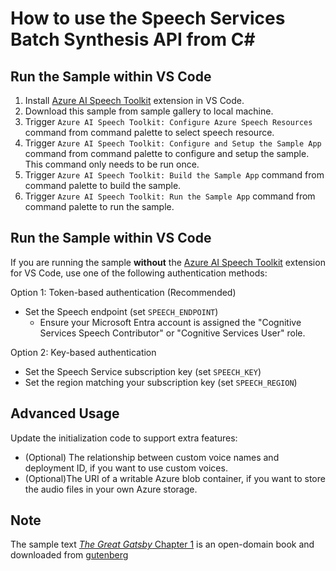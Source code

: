 # How to use the Speech Services Batch Synthesis API from C#

## Run the Sample within VS Code
1. Install [Azure AI Speech Toolkit](https://marketplace.visualstudio.com/items?itemName=ms-azureaispeech.azure-ai-speech-toolkit) extension in VS Code.
2. Download this sample from sample gallery to local machine.
3. Trigger `Azure AI Speech Toolkit: Configure Azure Speech Resources` command from command palette to select speech resource.
4. Trigger `Azure AI Speech Toolkit: Configure and Setup the Sample App` command from command palette to configure and setup the sample. This command only needs to be run once.
5. Trigger `Azure AI Speech Toolkit: Build the Sample App` command from command palette to build the sample.
6. Trigger `Azure AI Speech Toolkit: Run the Sample App` command from command palette to run the sample.

## Run the Sample within VS Code
If you are running the sample **without** the [Azure AI Speech Toolkit](https://marketplace.visualstudio.com/items?itemName=ms-azureaispeech.azure-ai-speech-toolkit) extension for VS Code, use one of the following authentication methods:

Option 1: Token-based authentication (Recommended)

- Set the Speech endpoint (set `SPEECH_ENDPOINT`)
  - Ensure your Microsoft Entra account is assigned the "Cognitive Services Speech Contributor" or "Cognitive Services User" role.

Option 2: Key-based authentication

- Set the Speech Service subscription key (set `SPEECH_KEY`)
- Set the region matching your subscription key (set `SPEECH_REGION`)

## Advanced Usage

Update the initialization code to support extra features:
* (Optional) The relationship between custom voice names and deployment ID, if you want to use custom voices.
* (Optional)The URI of a writable Azure blob container, if you want to store the audio files in your own Azure storage.


## Note

The sample text [*The Great Gatsby* Chapter 1](./Gatsby-chapter1.txt) is an open-domain book and downloaded from [gutenberg](https://www.gutenberg.org/ebooks/64317)